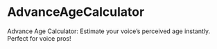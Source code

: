 # AdvanceAgeCalculator
Advance Age Calculator: Estimate your voice’s perceived age instantly. Perfect for voice pros! 
